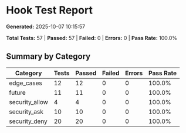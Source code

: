# Hook Test Report

**Generated:** 2025-10-07 10:15:57

**Total Tests:** 57 | **Passed:** 57 | **Failed:** 0 | **Errors:** 0 | **Pass Rate:** 100.0%

## Summary by Category

| Category | Tests | Passed | Failed | Errors | Pass Rate |
|----------|-------|--------|--------|--------|-----------|
| edge_cases | 12 | 12 | 0 | 0 | 100.0% |
| future | 11 | 11 | 0 | 0 | 100.0% |
| security_allow | 4 | 4 | 0 | 0 | 100.0% |
| security_ask | 10 | 10 | 0 | 0 | 100.0% |
| security_deny | 20 | 20 | 0 | 0 | 100.0% |